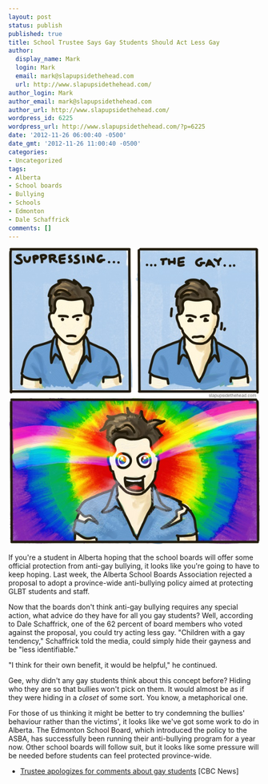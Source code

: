 ```yaml
---
layout: post
status: publish
published: true
title: School Trustee Says Gay Students Should Act Less Gay
author:
  display_name: Mark
  login: Mark
  email: mark@slapupsidethehead.com
  url: http://www.slapupsidethehead.com/
author_login: Mark
author_email: mark@slapupsidethehead.com
author_url: http://www.slapupsidethehead.com/
wordpress_id: 6225
wordpress_url: http://www.slapupsidethehead.com/?p=6225
date: '2012-11-26 06:00:40 -0500'
date_gmt: '2012-11-26 11:00:40 -0500'
categories:
- Uncategorized
tags:
- Alberta
- School boards
- Bullying
- Schools
- Edmonton
- Dale Schaffrick
comments: []
---
```

![A student tries to suppress his gayness before exploding into a rainbow.](/wp-content/media/2012/11/supressing-the-gay.jpg "You can probably imagine the sound effect.")

If you're a student in Alberta hoping that the school boards will offer some official protection from anti-gay bullying, it looks like you're going to have to keep hoping. Last week, the Alberta School Boards Association rejected a proposal to adopt a province-wide anti-bullying policy aimed at protecting GLBT students and staff.

Now that the boards don't think anti-gay bullying requires any special action, what advice do they have for all you gay students? Well, according to Dale Schaffrick, one of the 62 percent of board members who voted against the proposal, you could try acting less gay. "Children with a gay tendency," Schaffrick told the media, could simply hide their gayness and be "less identifiable."

"I think for their own benefit, it would be helpful," he continued.

Gee, why didn't any gay students think about this concept before? Hiding who they are so that bullies won't pick on them. It would almost be as if they were hiding in a _closet_ of some sort. You know, a metaphorical one.

For those of us thinking it might be better to try condemning the bullies' behaviour rather than the victims', it looks like we've got some work to do in Alberta. The Edmonton School Board, which introduced the policy to the ASBA, has successfully been running their anti-bullying program for a year now. Other school boards will follow suit, but it looks like some pressure will be needed before students can feel protected province-wide.

-  [Trustee apologizes for comments about gay students](http://www.cbc.ca/news/canada/edmonton/story/2012/11/22/edmonton-trustees-gay-alberta.html) [CBC News]
